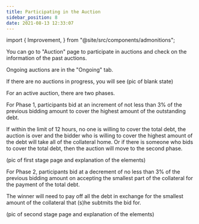 ```yaml
---
title: Participating in the Auction
sidebar_position: 8
date: 2021-08-13 12:33:07
---
```



import {
  Improvement,
} from "@site/src/components/admonitions";

<Improvement />

You can go to "Auction" page to participate in auctions and check on the information of the past auctions.

Ongoing auctions are in the "Ongoing" tab.

If there are no auctions in progress, you will see (pic of blank state)

For an active auction, there are two phases.

For Phase 1, participants bid at an increment of not less than 3% of the previous bidding amount to cover the highest amount of the outstanding debt.

If within the limit of 12 hours, no one is willing to cover the total debt, the auction is over and the bidder who is willing to cover the highest amount of the debt will take all of the collateral home. Or if there is someone who bids to cover the total debt, then the auction will move to the second phase.

(pic of first stage page and explanation of the elements)

For Phase 2, participants bid at a decrement of no less than 3% of the previous bidding amount on accepting the smallest part of the collateral for the payment of the total debt.

The winner will need to pay off all the debt in exchange for the smallest amount of the collateral that (s)he subtmits the bid for.


(pic of second stage page and explanation of the elements)





